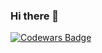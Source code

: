 ### Hi there 👋

<!--
**Rene-Balzano/Rene-Balzano** is a ✨ _special_ ✨ repository because its `README.md` (this file) appears on your GitHub profile.

Here are some ideas to get you started:

- 🔭 I’m currently working on ...
- 🌱 I’m currently learning ...
- 👯 I’m looking to collaborate on ...
- 🤔 I’m looking for help with ...
- 💬 Ask me about ...
- 📫 How to reach me: ...
- 😄 Pronouns: ...
- ⚡ Fun fact: ...
-->

[![Codewars Badge](https://www.codewars.com/users/Rene-Balzano/badges/small)](https://www.codewars.com/users/Rene-Balzano)
